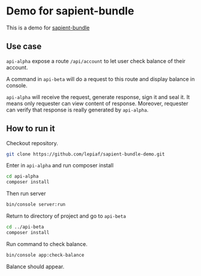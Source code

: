 # Demo for sapient-bundle

This is a demo for [sapient-bundle](https://github.com/lepiaf/sapient-bundle)

## Use case

`api-alpha` expose a route `/api/account` to let user check balance of their account.

A command in `api-beta` will do a request to this route and display balance in console.

`api-alpha` will receive the request, generate response, sign it and seal it. It means only requester can view content of response. 
Moreover, requester can verify that response is really generated by `api-alpha`.
## How to run it

Checkout repository.

```bash
git clone https://github.com/lepiaf/sapient-bundle-demo.git
```

Enter in `api-alpha` and run composer install

```bash
cd api-alpha
composer install
```

Then run server

```bash
bin/console server:run
```

Return to directory of project and go to `api-beta`

```bash
cd ../api-beta
composer install
```

Run command to check balance.

```bash
bin/console app:check-balance
```

Balance should appear.
